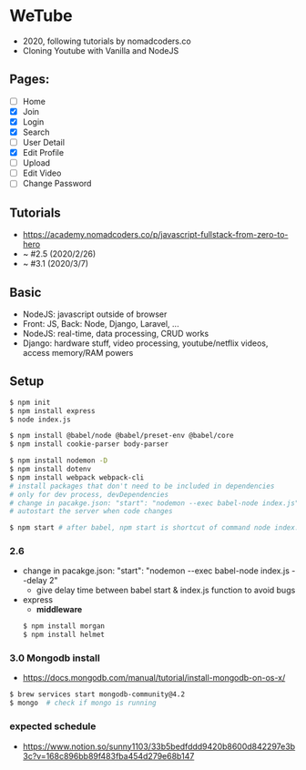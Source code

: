 # WeTube
- 2020, following tutorials by nomadcoders.co
- Cloning Youtube with Vanilla and NodeJS

## Pages:
- [ ] Home
- [x] Join
- [x] Login
- [x] Search
- [ ] User Detail
- [x] Edit Profile
- [ ] Upload
- [ ] Edit Video
- [ ] Change Password

## Tutorials
- https://academy.nomadcoders.co/p/javascript-fullstack-from-zero-to-hero
- ~ #2.5 (2020/2/26)
- ~ #3.1 (2020/3/7)

## Basic 
- NodeJS: javascript outside of browser
- Front: JS, Back: Node, Django, Laravel, ...
- NodeJS: real-time, data processing, CRUD works
- Django: hardware stuff, video processing, youtube/netflix videos, access memory/RAM powers

## Setup
```bash
$ npm init
$ npm install express
$ node index.js

$ npm install @babel/node @babel/preset-env @babel/core
$ npm install cookie-parser body-parser

$ npm install nodemon -D
$ npm install dotenv
$ npm install webpack webpack-cli
# install packages that don't need to be included in dependencies
# only for dev process, devDependencies
# change in pacakge.json: "start": "nodemon --exec babel-node index.js",
# autostart the server when code changes

$ npm start # after babel, npm start is shortcut of command node index.js
```

### 2.6
- change in pacakge.json: "start": "nodemon --exec babel-node index.js --delay 2"
    - give delay time between babel start & index.js function to avoid bugs
- express
    - **middleware**
    ```bash
    $ npm install morgan
    $ npm install helmet
    ```

### 3.0 Mongodb install
- https://docs.mongodb.com/manual/tutorial/install-mongodb-on-os-x/

```bash
$ brew services start mongodb-community@4.2
$ mongo  # check if mongo is running
```

### expected schedule
- https://www.notion.so/sunny1103/33b5bedfddd9420b8600d842297e3b3c?v=168c896bb89f483fba454d279e68b147
